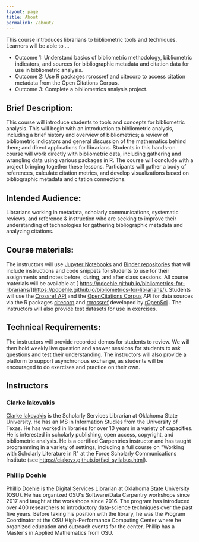 ```yaml
---
layout: page
title: About
permalink: /about/
---
```


This course introduces librarians to bibliometric tools and techniques. Learners will be able to ...

- Outcome 1: Understand basics of bibliometric methodology, bibliometric indicators, and sources for bibliographic metadata and citation data for use in bibliometric analysis.
- Outcome 2: Use R packages rcrossref and citecorp to access citation metadata from the Open Citations Corpus.
- Outcome 3:  Complete a bibliometrics analysis project.


## Brief Description: 
This course will introduce students to tools and concepts for bibliometric analysis. This will begin with an introduction to bibliometric analysis, including a brief history and overview of bibliometrics; a review of bibliometric indicators and general discussion of the mathematics behind them; and direct applications for librarians. Students in this hands-on course will work directly with bibliometric data, including gathering and wrangling data using various packages in R. The course will conclude with a project bringing together these lessons. Participants will gather a body of references, calculate citation metrics, and develop visualizations based on bibliographic metadata and citation connections.

## Intended Audience: 
Librarians working in metadata, scholarly communications, systematic reviews, and reference & instruction who are seeking to improve their understanding of technologies for gathering bibliographic metadata and analyzing citations.

## Course materials: 
The instructors will use [Jupyter Notebooks](https://jupyter.org/) and [Binder repositories](https://mybinder.readthedocs.io/en/latest/introduction.html) that will include instructions and code snippets for students to use for their assignments and notes before, during, and after class sessions. All course materials will be available at [ https://pdoehle.github.io/bibliometrics-for-librarians/](https://pdoehle.github.io/bibliometrics-for-librarians/). Students will use the [Crossref API](https://www.crossref.org/services/metadata-delivery/rest-api/) and the [OpenCitations Corpus](https://opencitations.net/) API for data sources via the R packages [citecorp](https://cran.r-project.org/web/packages/citecorp/index.html) and [rcrossref](https://cran.r-project.org/web/packages/rcrossref/index.html) developed by [rOpenSci](https://ropensci.org/) . The instructors will also provide test datasets for use in exercises.

## Technical Requirements: 
The instructors will provide recorded demos for students to review. We will then hold weekly live question and answer sessions for students to ask questions and test their understanding. The instructors will also provide a platform to support asynchronous exchange, as students will be encouraged to do exercises and practice on their own.  


## Instructors
### Clarke Iakovakis
[Clarke Iakovakis](https://info.library.okstate.edu/clarke-iakovakis) is the Scholarly Services Librarian at Oklahoma State University. He has an MS in Information Studies from the University of Texas. He has worked in libraries for over 10 years in a variety of capacities. He is interested in scholarly publishing, open access, copyright, and bibliometric analysis. He is a certified Carpentries instructor and has taught programming in a variety of settings, including a full course on "Working with Scholarly Literature in R" at the Force Scholarly Communications Institute (see https://ciakovx.github.io/fsci_syllabus.html).

### Phillip Doehle
[Phillip Doehle](https://info.library.okstate.edu/ld.php?content_id=52357494) is the Digital Services Librarian at Oklahoma State University (OSU). He has organized OSU's Software/Data Carpentry workshops since 2017 and taught at the workshops since 2016. The program has introduced over 400 researchers to introductory data-science techniques over the past five years. Before taking his position with the library, he was the Program Coordinator at the OSU High-Performance Computing Center where he organized education and outreach events for the center. Phillip has a Master's in Applied Mathematics from OSU.
